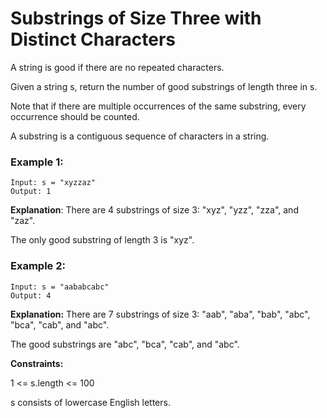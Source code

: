 # Substrings of Size Three with Distinct Characters

A string is good if there are no repeated characters.

Given a string s​​​​​, return the number of good substrings of length three in s​​​​​​.

Note that if there are multiple occurrences of the same substring, every occurrence should be counted.

A substring is a contiguous sequence of characters in a string.

 

### Example 1:
```
Input: s = "xyzzaz"
Output: 1
```
**Explanation**: There are 4 substrings of size 3: "xyz", "yzz", "zza", and "zaz". 

The only good substring of length 3 is "xyz".

### Example 2:
```
Input: s = "aababcabc"
Output: 4
```
**Explanation:** There are 7 substrings of size 3: "aab", "aba", "bab", "abc", "bca", "cab", and "abc".

The good substrings are "abc", "bca", "cab", and "abc".
 

**Constraints:**

1 <= s.length <= 100

s​​​​​​ consists of lowercase English letters.
